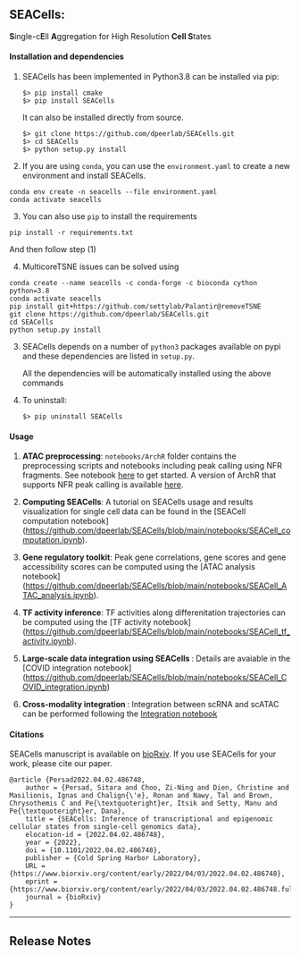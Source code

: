 ## SEACells:

**S**ingle-c**E**ll **A**ggregation for High Resolution **Cell S**tates

#### Installation and dependencies

1.  SEACells has been implemented in Python3.8 can be installed via pip:

        $> pip install cmake
        $> pip install SEACells

    It can also be installed directly from source.

        $> git clone https://github.com/dpeerlab/SEACells.git
        $> cd SEACells
        $> python setup.py install

2.  If you are using `conda`, you can use the `environment.yaml` to create a new environment and install SEACells.

```
conda env create -n seacells --file environment.yaml
conda activate seacells
```

3. You can also use `pip` to install the requirements

```
pip install -r requirements.txt
```

And then follow step (1)

4. MulticoreTSNE issues can be solved using

```
conda create --name seacells -c conda-forge -c bioconda cython python=3.8
conda activate seacells
pip install git+https://github.com/settylab/Palantir@removeTSNE
git clone https://github.com/dpeerlab/SEACells.git
cd SEACells
python setup.py install
```

3.  SEACells depends on a number of `python3` packages available on pypi and these dependencies are listed in `setup.py`.

    All the dependencies will be automatically installed using the above commands

4.  To uninstall:

        $> pip uninstall SEACells

#### Usage

1. <b>ATAC preprocessing</b>:
   `notebooks/ArchR` folder contains the preprocessing scripts and notebooks including peak calling using NFR fragments. See notebook [here](https://github.com/dpeerlab/SEACells/blob/main/notebooks/ArchR/ArchR-preprocessing.ipynb) to get started. A version of ArchR that supports NFR peak calling is available [here](https://github.com/dpeerlab/ArchR).

2. <b>Computing SEACells</b>:
   A tutorial on SEACells usage and results visualization for single cell data can be found in the [SEACell computation notebook] (https://github.com/dpeerlab/SEACells/blob/main/notebooks/SEACell_computation.ipynb).

3. <b>Gene regulatory toolkit</b>:
   Peak gene correlations, gene scores and gene accessibility scores can be computed using the [ATAC analysis notebook] (https://github.com/dpeerlab/SEACells/blob/main/notebooks/SEACell_ATAC_analysis.ipynb).

4. <b>TF activity inference</b>:
   TF activities along differenitation trajectories can be computed using the [TF activity notebook] (https://github.com/dpeerlab/SEACells/blob/main/notebooks/SEACell_tf_activity.ipynb).

5. <b>Large-scale data integration using SEACells </b>:
   Details are avaiable in the [COVID integration notebook] (https://github.com/dpeerlab/SEACells/blob/main/notebooks/SEACell_COVID_integration.ipynb)

6. <b>Cross-modality integration </b>:
   Integration between scRNA and scATAC can be performed following the [Integration notebook](https://github.com/dpeerlab/SEACells/blob/main/notebooks/SEACell_domain_adapt.ipynb)

#### Citations

SEACells manuscript is available on [bioRxiv](https://www.biorxiv.org/content/10.1101/2022.04.02.486748v1). If you use SEACells for your work, please cite our paper.

```
@article {Persad2022.04.02.486748,
	author = {Persad, Sitara and Choo, Zi-Ning and Dien, Christine and Masilionis, Ignas and Chalign{\'e}, Ronan and Nawy, Tal and Brown, Chrysothemis C and Pe{\textquoteright}er, Itsik and Setty, Manu and Pe{\textquoteright}er, Dana},
	title = {SEACells: Inference of transcriptional and epigenomic cellular states from single-cell genomics data},
	elocation-id = {2022.04.02.486748},
	year = {2022},
	doi = {10.1101/2022.04.02.486748},
	publisher = {Cold Spring Harbor Laboratory},
	URL = {https://www.biorxiv.org/content/early/2022/04/03/2022.04.02.486748},
	eprint = {https://www.biorxiv.org/content/early/2022/04/03/2022.04.02.486748.full.pdf},
	journal = {bioRxiv}
}

```

---

## Release Notes
